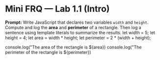 # Mini FRQ — Lab 1.1 (Intro)

**Prompt:** Write JavaScript that declares two variables `width` and `height`. Compute and log the **area** and **perimeter** of a rectangle. Then log a sentence using template literals to summarize the results.
let width = 5;
let height = 4;
let area = width * height;
let perimeter = 2 * (width + height);

console.log("The area of the rectangle is ${area})
console.log("The perimeter of the rectangle is ${perimeter})